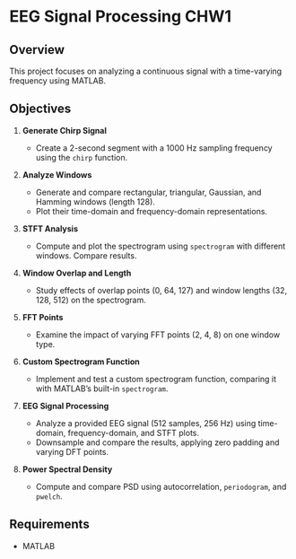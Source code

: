 # EEG Signal Processing CHW1

## Overview

This project focuses on analyzing a continuous signal with a time-varying frequency using MATLAB. 

## Objectives

1. **Generate Chirp Signal**
   - Create a 2-second segment with a 1000 Hz sampling frequency using the `chirp` function.

2. **Analyze Windows**
   - Generate and compare rectangular, triangular, Gaussian, and Hamming windows (length 128).
   - Plot their time-domain and frequency-domain representations.

3. **STFT Analysis**
   - Compute and plot the spectrogram using `spectrogram` with different windows. Compare results.

4. **Window Overlap and Length**
   - Study effects of overlap points (0, 64, 127) and window lengths (32, 128, 512) on the spectrogram.

5. **FFT Points**
   - Examine the impact of varying FFT points (2, 4, 8) on one window type.

6. **Custom Spectrogram Function**
   - Implement and test a custom spectrogram function, comparing it with MATLAB’s built-in `spectrogram`.

7. **EEG Signal Processing**
   - Analyze a provided EEG signal (512 samples, 256 Hz) using time-domain, frequency-domain, and STFT plots.
   - Downsample and compare the results, applying zero padding and varying DFT points.

8. **Power Spectral Density**
   - Compute and compare PSD using autocorrelation, `periodogram`, and `pwelch`.

## Requirements

- MATLAB

